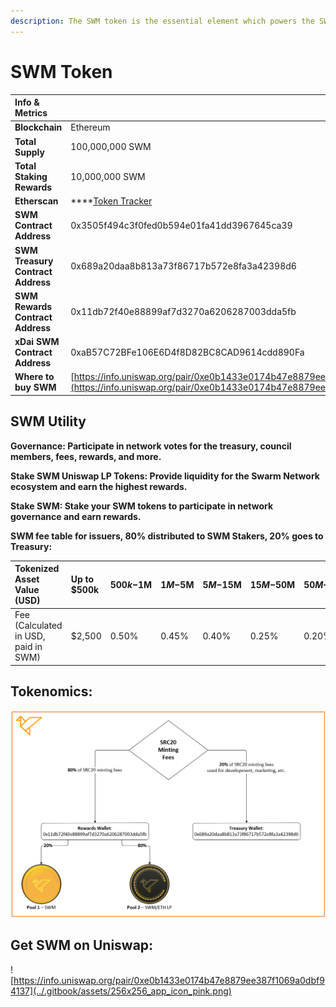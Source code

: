 ```yaml
---
description: The SWM token is the essential element which powers the SWARM ecosystem.
---
```


# SWM Token

| Info & Metrics |  |
| :--- | :--- |
| **Blockchain** | Ethereum |
| **Total Supply** | 100,000,000 SWM |
| **Total Staking Rewards** | 10,000,000 SWM |
| **Etherscan** | \*\*\*\*[Token Tracker](https://etherscan.io/address/0x3505f494c3f0fed0b594e01fa41dd3967645ca39) |
| **SWM Contract Address** | 0x3505f494c3f0fed0b594e01fa41dd3967645ca39 |
| **SWM Treasury Contract Address** | 0x689a20daa8b813a73f86717b572e8fa3a42398d6 |
| **SWM Rewards Contract Address** | 0x11db72f40e88899af7d3270a6206287003dda5fb |
| **xDai SWM Contract Address** | 0xaB57C72BFe106E6D4f8D82BC8CAD9614cdd890Fa |
| **Where to buy SWM** | [https://info.uniswap.org/pair/0xe0b1433e0174b47e8879ee387f1069a0dbf94137](https://info.uniswap.org/pair/0xe0b1433e0174b47e8879ee387f1069a0dbf94137) |

## SWM Utility

**Governance: Participate in network votes for the treasury, council members, fees, rewards, and more.**

**Stake SWM Uniswap LP Tokens: Provide liquidity for the Swarm Network ecosystem and earn the highest rewards.** 

**Stake SWM: Stake your SWM tokens to participate in network governance and earn rewards.** 

**SWM fee table for issuers, 80% distributed to SWM Stakers, 20% goes to Treasury:**

| Tokenized Asset Value \(USD\) | Up to $500k | $500k-$1M | $1M-$5M | $5M-$15M | $15M-$50M | $50M-$100M | $100M-$150M | $150M+ |
| :--- | :--- | :--- | :--- | :--- | :--- | :--- | :--- | :--- |
| Fee \(Calculated in USD, paid in SWM\) | $2,500 | 0.50% | 0.45% | 0.40% | 0.25% | 0.20% | 0.15% | 0.10% |

## Tokenomics:

![](../.gitbook/assets/image%20%286%29.png)

## Get SWM on Uniswap:

![https://info.uniswap.org/pair/0xe0b1433e0174b47e8879ee387f1069a0dbf94137](../.gitbook/assets/256x256_app_icon_pink.png)

